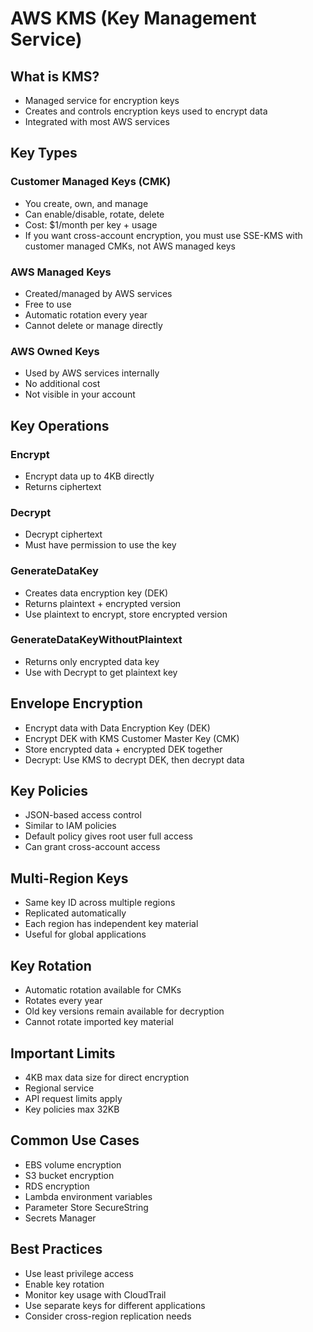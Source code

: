 # AWS KMS (Key Management Service)

## What is KMS?
- Managed service for encryption keys
- Creates and controls encryption keys used to encrypt data
- Integrated with most AWS services

## Key Types

### Customer Managed Keys (CMK)
- You create, own, and manage
- Can enable/disable, rotate, delete
- Cost: $1/month per key + usage
- If you want cross-account encryption, you must use SSE-KMS with customer managed CMKs, not AWS managed keys

### AWS Managed Keys
- Created/managed by AWS services
- Free to use
- Automatic rotation every year
- Cannot delete or manage directly

### AWS Owned Keys
- Used by AWS services internally
- No additional cost
- Not visible in your account

## Key Operations

### Encrypt
- Encrypt data up to 4KB directly
- Returns ciphertext

### Decrypt
- Decrypt ciphertext
- Must have permission to use the key

### GenerateDataKey
- Creates data encryption key (DEK)
- Returns plaintext + encrypted version
- Use plaintext to encrypt, store encrypted version

### GenerateDataKeyWithoutPlaintext
- Returns only encrypted data key
- Use with Decrypt to get plaintext key

## Envelope Encryption
- Encrypt data with Data Encryption Key (DEK)
- Encrypt DEK with KMS Customer Master Key (CMK)
- Store encrypted data + encrypted DEK together
- Decrypt: Use KMS to decrypt DEK, then decrypt data

## Key Policies
- JSON-based access control
- Similar to IAM policies
- Default policy gives root user full access
- Can grant cross-account access

## Multi-Region Keys
- Same key ID across multiple regions
- Replicated automatically
- Each region has independent key material
- Useful for global applications

## Key Rotation
- Automatic rotation available for CMKs
- Rotates every year
- Old key versions remain available for decryption
- Cannot rotate imported key material

## Important Limits
- 4KB max data size for direct encryption
- Regional service
- API request limits apply
- Key policies max 32KB

## Common Use Cases
- EBS volume encryption
- S3 bucket encryption
- RDS encryption
- Lambda environment variables
- Parameter Store SecureString
- Secrets Manager

## Best Practices
- Use least privilege access
- Enable key rotation
- Monitor key usage with CloudTrail
- Use separate keys for different applications
- Consider cross-region replication needs